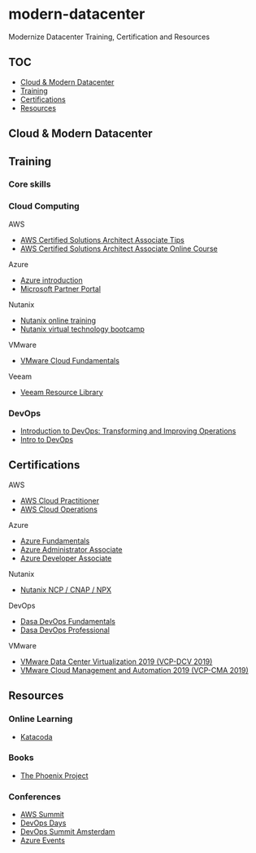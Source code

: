 # modern-datacenter

Modernize Datacenter Training, Certification and Resources

## TOC
* [Cloud & Modern Datacenter](#Cloud&ModernDatacenter)
* [Training](#training)
* [Certifications](#certifications)
* [Resources](#resources)

## Cloud & Modern Datacenter


## Training


### Core skills

### Cloud Computing

AWS

* [AWS Certified Solutions Architect Associate Tips](https://github.com/pietheinstrengholt/aws-certified-solutions-architect-associate-exam-tips)
* [AWS Certified Solutions Architect Associate Online Course](https://www.udemy.com/aws-certified-solutions-architect-associate/)

Azure

* [Azure introduction](https://docs.microsoft.com/nl-nl/learn/azure/)
* [Microsoft Partner Portal](https://login.microsoftonline.com/common/oauth2/authorize?client_id=4990cffe-04e8-4e8b-808a-1175604b879f&response_mode=form_post&response_type=code+id_token&scope=openid+profile&state=OpenIdConnect.AuthenticationProperties%3d95MEcf-haSFKgq5_Jw2AbLL1oe0W0SYb0QnKIj5RSnfn3jWlgfr2qaVLF2jGXDb7eFWlCQu4GNnEiFQ2UN74fCZAniXE2Byb7MlhEI4oZNEOzOvyZROtpF3zlP92rhrn09TMjlD-Tb8ZAgbDSPOSM7rcwGKcPHIYiYdyFFBY-td437YlzWkEd6DZdErmH6aQ47iXh1mQYD85_8KNOkw6z2cJm9A&nonce=636906527314092162.ZjcxMWU3OTYtODU3Mi00YWVjLTk4ZjItYTRmYzg5YWJkMmJjOWE0NjJhNGUtZTljZi00MmFlLTgyYzItNDczNzBiNDU5YTZh&redirect_uri=https%3a%2f%2fpartner.microsoft.com%2faad%2fauthPostGateway&resource=797f4846-ba00-4fd7-ba43-dac1f8f63013&mkt=en-US&sso_nonce=AQABAAAAAADCoMpjJXrxTq9VG9te-7FXAbIBDTXWaJcxfKNB7P-O2hsEhFWsMU1In-buhGjkB1m4ss_pGA6F21fVzoOHOeC1YiwLZ17Q4gnDokocc-43HCAA&client-request-id=d9678c24-5535-439e-bab4-9882e209ca9e&mscrid=d9678c24-5535-439e-bab4-9882e209ca9e)


Nutanix

* [Nutanix online training](https://www.nutanix.com/support-services/training-certification/online-training/)
* [Nutanix virtual technology bootcamp](https://www.nutanix.com/bootcamp/virtual/)

VMware

* [VMware Cloud Fundamentals](https://mylearn.vmware.com/mgrReg/courses.cfm?ui=www_edu&a=one&id_subject=78498&src=so_5a314d05e49f5&cid=70134000001SkJn)

Veeam

* [Veeam Resource Library](https://www.veeam.com/resource-library.html?search=&sortByRelevance=1&language[]=en&tags[product][]=)


### DevOps

* [Introduction to DevOps: Transforming and Improving Operations](https://www.linuxfoundation.org/blog/2017/01/how-to-make-the-most-of-the-free-intro-to-devops-course-on-edx/)
* [Intro to DevOps](https://eu.udacity.com/course/intro-to-devops--ud611)

## Certifications

AWS

* [AWS Cloud Practitioner](https://aws.amazon.com/training/path-cloudpractitioner/?tccta=icon)
* [AWS Cloud Operations](https://aws.amazon.com/training/path-cloudpractitioner/?tccta=icon)

Azure

* [Azure Fundamentals](https://www.microsoft.com/en-us/learning/azure-fundamentals.aspx)
* [Azure Administrator Associate](https://www.microsoft.com/en-us/learning/azure-administrator.aspx)
* [Azure Developer Associate](https://www.microsoft.com/en-us/learning/azure-developer.aspx)

Nutanix

* [Nutanix NCP / CNAP / NPX](https://www.nutanix.com/support-services/training-certification/certifications/)

DevOps

* [Dasa DevOps Fundamentals](https://www.devopsagileskills.org/certifications/dasa-devops-fundamentals/)
* [Dasa DevOps Professional](https://www.devopsagileskills.org/certifications/dasa-devops-professional-enable-and-scale/)

VMware

* [VMware Data Center Virtualization 2019 (VCP-DCV 2019)](https://www.vmware.com/education-services/certification/vcp-dcv-2019.html)
* [VMware Cloud Management and Automation 2019 (VCP-CMA 2019)](https://www.vmware.com/education-services/certification/vcp-cma-2019.html)

## Resources

### Online Learning
* [Katacoda](https://www.katacoda.com/)

### Books
* [The Phoenix Project](https://www.amazon.com/Phoenix-Project-DevOps-Helping-Business/dp/0988262592)


### Conferences

* [AWS Summit](https://aws.amazon.com/summits/benelux/)
* [DevOps Days](https://www.devopsdays.org/events/2019-amsterdam/welcome/)
* [DevOps Summit Amsterdam](https://www.devopssummitamsterdam.com/)
* [Azure Events](https://azure.microsoft.com/en-us/community/events/)
